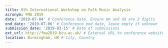 ```yaml
---
title: 9th International Workshop on Folk Music Analysis
acronym: FMA 2019
date: '2019-07-04' # Conference date. Ensure mm and dd are 2 digits
end_date: '2019-07-06' # Conference end date, leave empty if unknown
submission_date: '2019-03-15' # Date of submissions
ext_url: http://fma2019.bcu.ac.uk/ # External URL to conference website
location: Birmingham, UK # City, Country
---
```

